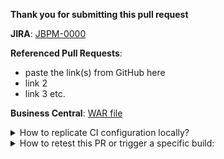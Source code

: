 **Thank you for submitting this pull request**

**JIRA**: [JBPM-0000](https://issues.redhat.com/browse/JBPM-0000)

**Referenced Pull Requests**:
* paste the link(s) from GitHub here
* link 2
* link 3 etc.

**Business Central**: [WAR file](https://donwnload.here/something)

<details>
<summary>
How to replicate CI configuration locally?
</summary>

Build Chain tool does "simple" maven build(s), the builds are just Maven commands, but because the repositories relates and depends on each other and any change in API or class method could affect several of those repositories there is a need to use [build-chain tool](https://github.com/kiegroup/github-action-build-chain) to handle cross repository builds and be sure that we always use latest version of the code for each repository.
 
[build-chain tool](https://github.com/kiegroup/github-action-build-chain) is a build tool which can be used on command line locally or in Github Actions workflow(s), in case you need to change multiple repositories and send multiple dependent pull requests related with a change you can easily reproduce the same build by executing it on Github hosted environment or locally in your development environment. See [local execution](https://github.com/kiegroup/github-action-build-chain#local-execution) details to get more information about it.
</details>

<details>
<summary>
How to retest this PR or trigger a specific build:
</summary>

* Retest PR: <b>jenkins retest this</b>
* A full downstream build: <b>jenkins do fdb</b>
* A compile downstream build: <b>jenkins do cdb</b>
* A full production downstream build: <b>jenkins do product fdb</b>
* An upstream build: <b>jenkins do upstream</b>
</details>
